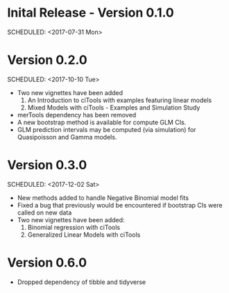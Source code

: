 Inital Release - Version 0.1.0
==============================

SCHEDULED: &lt;2017-07-31 Mon&gt;

Version 0.2.0
=============

SCHEDULED: &lt;2017-10-10 Tue&gt;

-   Two new vignettes have been added
    1.  An Introduction to ciTools with examples featuring linear models
    2.  Mixed Models with ciTools - Examples and Simulation Study
-   merTools dependency has been removed
-   A new bootstrap method is available for compute GLM CIs.
-   GLM prediction intervals may be computed (via simulation) for Quasipoisson and Gamma models.

Version 0.3.0
=============

SCHEDULED: &lt;2017-12-02 Sat&gt;

-   New methods added to handle Negative Binomial model fits
-   Fixed a bug that previously would be encountered if bootstrap CIs were called on new data
-   Two new vignettes have been added:
    1.  Binomial regression with ciTools
    2.  Generalized Linear Models with ciTools


Version 0.6.0
=============

- Dropped dependency of tibble and tidyverse
